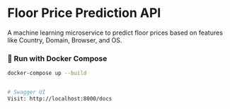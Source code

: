 # Floor Price Prediction API

A machine learning microservice to predict floor prices based on features like Country, Domain, Browser, and OS.

### 🚀 Run with Docker Compose

```bash
docker-compose up --build


# Swagger UI
Visit: http://localhost:8000/docs